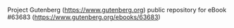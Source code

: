Project Gutenberg (https://www.gutenberg.org) public repository for eBook #63683 (https://www.gutenberg.org/ebooks/63683)
